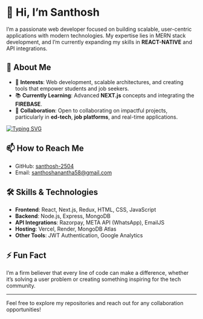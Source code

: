 # 👋 Hi, I’m Santhosh

I’m a passionate web developer focused on building scalable, user-centric applications with modern technologies. My expertise lies in MERN stack development, and I’m currently expanding my skills in **REACT-NATIVE** and API integrations.

## 🌟 About Me

- 🚀 **Interests**: Web development, scalable architectures, and creating tools that empower students and job seekers.
- 📚 **Currently Learning**: Advanced **NEXT.js** concepts and integrating the **FIREBASE**.
- 🤝 **Collaboration**: Open to collaborating on impactful projects, particularly in **ed-tech**, **job platforms**, and real-time applications.

[![Typing SVG](https://readme-typing-svg.demolab.com?font=Fira+Code&pause=1000&width=435&lines=Santhosh+-+Full+Stack+Developer)](https://git.io/typing-svg)

## 📫 How to Reach Me

- GitHub: [santhosh-2504](https://github.com/santhosh-2504)
- Email: santhoshanantha58@gmail.com

## 🛠️ Skills & Technologies

- **Frontend**: React, Next.js, Redux, HTML, CSS, JavaScript
- **Backend**: Node.js, Express, MongoDB
- **API Integrations**: Razorpay, META API (WhatsApp), EmailJS
- **Hosting**: Vercel, Render, MongoDB Atlas
- **Other Tools**: JWT Authentication, Google Analytics

## ⚡ Fun Fact

I’m a firm believer that every line of code can make a difference, whether it’s solving a user problem or creating something inspiring for the tech community.

---

Feel free to explore my repositories and reach out for any collaboration opportunities!
